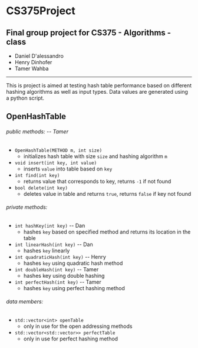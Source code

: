 # CS375Project
Final group project for CS375 - Algorithms - class
-------------
- Daniel D'alessandro
- Henry Dinhofer
- Tamer Wahba

-------------
This is project is aimed at testing hash table performance based on different 
hashing algorithms as well as input types. Data values are generated using a python script.

OpenHashTable
-------------
###### public methods: -- Tamer
- `OpenHashTable(METHOD m, int size)`
	- initializes hash table with size `size` and hashing algorithm `m`
- `void insert(int key, int value)`
	- inserts `value` into table based on `key`
- `int find(int key)`
	- returns value that corresponds to key, returns `-1` if not found
- `bool delete(int key)`
	- deletes value in table and returns `true`, returns `false` if key not found

###### private methods:
- `int hashKey(int key)` -- Dan
	- hashes `key` based on specified method and returns its location in the table
- `int linearHash(int key)` -- Dan
	- hashes `key` linearly
- `int quadraticHash(int key)` -- Henry
	- hashes `key` using quadratic hash method
- `int doubleHash(int key)` -- Tamer
	- hashes key using double hashing
- `int perfectHash(int key)` -- Tamer
	- hashes `key` using perfect hashing method

###### data members:
- `std::vector<int> openTable`
	- only in use for the open addressing methods
- `std::vector<std::vector>> perfectTable`
	- only in use for perfect hashing method

